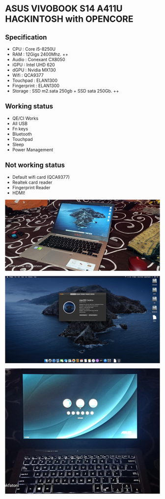 # ASUS VIVOBOOK S14 A411U HACKINTOSH with OPENCORE
## Specification
- CPU : Core i5-8250U
- RAM : 12Gigs 2400Mhz. ++
- Audio : Conexant CX8050
- iGPU : Intel UHD 620
- dGPU : Nvidia MX130
- Wifi : QCA9377
- Touchpad : ELAN1300
- Fingerprint : ELAN1300
- Storage : SSD m2.sata 250gb + SSD sata 250Gb. ++
## Working status
- QE/CI Works
- All USB
- Fn keys
- Bluetooth
- Touchpad
- Sleep
- Power Management

## Not working status
- Default wifi card (QCA9377)
- Realtek card reader
- Fingerprint Reader
- HDMI!

![Pic](https://github.com/iskakfatoni/ASUS-VIVOBOOK-S14-A411U-HACKINTOSH/blob/master/PICS/94393210_10218610783519256_2100572112522575872_o.jpg)

![Pic](https://github.com/iskakfatoni/ASUS-VIVOBOOK-S14-A411U-HACKINTOSH/blob/master/PICS/94615018_10218610783919266_4039128197395120128_o.jpg)

![Pic](https://github.com/iskakfatoni/ASUS-VIVOBOOK-S14-A411U-HACKINTOSH/blob/master/PICS/94623654_10218610783399253_8264137287961411584_o.jpg)
